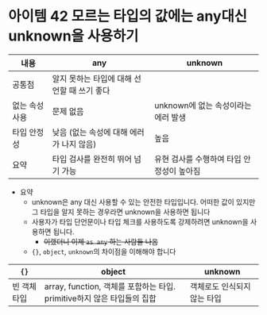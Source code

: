 # 아이템 42 모르는 타입의 값에는 any대신 unknown을 사용하기

| 내용           | any                                         | unknown                                   |
| -------------- | ------------------------------------------- | ----------------------------------------- |
| 공통점         | 알지 못하는 타입에 대해 선언할 때 쓰기 좋다 |
| 없는 속성 사용 | 문제 없음                                   | unknown에 없는 속성이라는 에러 발생       |
| 타입 안정성    | 낮음 (없는 속성에 대해 에러가 나지 않음)    | 높음                                      |
| 요약           | 타입 검사를 완전히 뛰어 넘기 가능           | 유현 검사를 수행하여 타입 안정성이 높아짐 |

- 요약
  - unknown은 any 대신 사용할 수 있는 안전한 타입입니다. 어떠한 값이 있지만 그 타입을 알지 못하는 경우라면 unknown을 사용하면 됩니다
  - 사용자가 타입 단언문이나 타입 체크를 사용하도록 강제하려면 unknown을 사용하면 됩니다.
    - ~~이랬더니 이제 `as any` 하는 사람들 나옴~~
  - `{}`, `object`, `unknown`의 차이점을 이해해야 합니다

| `{}`         | object                                                                  | unknown                     |
| ------------ | ----------------------------------------------------------------------- | --------------------------- |
| 빈 객체 타입 | array, function, 객체를 포함하는 타입. primitive하지 않은 타입들의 집합 | 객체로도 인식되지 않는 타입 |
